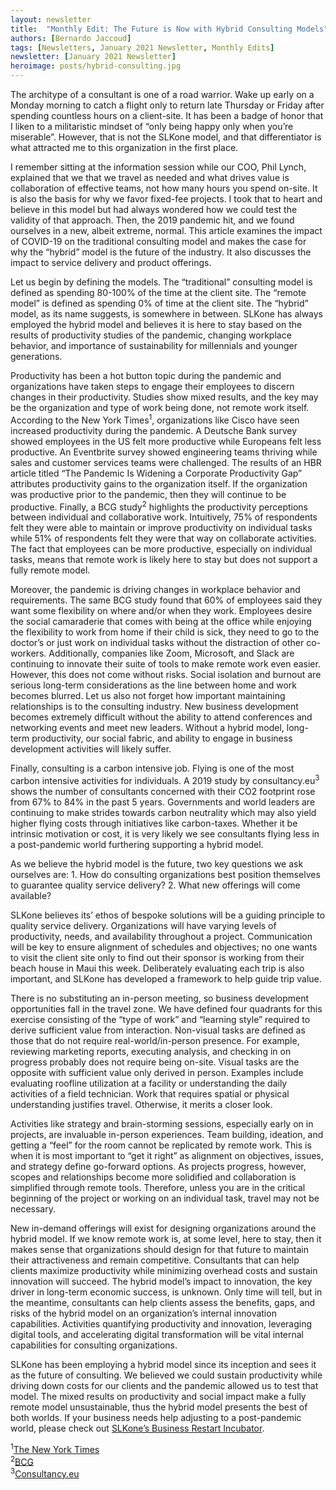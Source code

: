 ```yaml
---
layout: newsletter
title:  "Monthly Edit: The Future is Now with Hybrid Consulting Models"
authors: [Bernardo Jaccoud]
tags: [Newsletters, January 2021 Newsletter, Monthly Edits]
newsletter: [January 2021 Newsletter]
heroimage: posts/hybrid-consulting.jpg
---
```

The architype of a consultant is one of a road warrior. Wake up early on a Monday morning to catch a flight only to return late Thursday or Friday after spending countless hours on a client-site. It has been a badge of honor that I liken to a militaristic mindset of “only being happy only when you’re miserable”. However, that is not the SLKone model, and that differentiator is what attracted me to this organization in the first place. 

I remember sitting at the information session while our COO, Phil Lynch, explained that we that we travel as needed and what drives value is collaboration of effective teams, not how many hours you spend on-site. It is also the basis for why we favor fixed-fee projects. I took that to heart and believe in this model but had always wondered how we could test the validity of that approach. Then, the 2019 pandemic hit, and we found ourselves in a new, albeit extreme, normal. This article examines the impact of COVID-19 on the traditional consulting model and makes the case for why the “hybrid” model is the future of the industry. It also discusses the impact to service delivery and product offerings.

Let us begin by defining the models. The “traditional” consulting model is defined as spending 80-100% of the time at the client site. The “remote model” is defined as spending 0% of time at the client site. The “hybrid” model, as its name suggests, is somewhere in between. SLKone has always employed the hybrid model and believes it is here to stay based on the results of productivity studies of the pandemic, changing workplace behavior, and importance of sustainability for millennials and younger generations.

Productivity has been a hot button topic during the pandemic and organizations have taken steps to engage their employees to discern changes in their productivity. Studies show mixed results, and the key may be the organization and type of work being done, not remote work itself. According to the New York Times<sup>1</sup>, organizations like Cisco have seen increased productivity during the pandemic. A Deutsche Bank survey showed employees in the US felt more productive while Europeans felt less productive. An Eventbrite survey showed engineering teams thriving while sales and customer services teams were challenged. The results of an HBR article titled “The Pandemic Is Widening a Corporate Productivity Gap” attributes productivity gains to the organization itself. If the organization was productive prior to the pandemic, then they will continue to be productive. Finally, a BCG study<sup>2</sup> highlights the productivity perceptions between individual and collaborative work. Intuitively, 75% of respondents felt they were able to maintain or improve productivity on individual tasks while 51% of respondents felt they were that way on collaborate activities. The fact that employees can be more productive, especially on individual tasks, means that remote work is likely here to stay but does not support a fully remote model. 

Moreover, the pandemic is driving changes in workplace behavior and requirements. The same BCG study found that 60% of employees said they want some flexibility on where and/or when they work. Employees desire the social camaraderie that comes with being at the office while enjoying the flexibility to work from home if their child is sick, they need to go to the doctor’s or just work on individual tasks without the distraction of other co-workers. Additionally, companies like Zoom, Microsoft, and Slack are continuing to innovate their suite of tools to make remote work even easier. However, this does not come without risks. Social isolation and burnout are serious long-term considerations as the line between home and work becomes blurred. Let us also not forget how important maintaining relationships is to the consulting industry. New business development becomes extremely difficult without the ability to attend conferences and networking events and meet new leaders. Without a hybrid model, long-term productivity, our social fabric, and ability to engage in business development activities will likely suffer. 

Finally, consulting is a carbon intensive job. Flying is one of the most carbon intensive activities for individuals. A 2019 study by consultancy.eu<sup>3</sup> shows the number of consultants concerned with their CO2 footprint rose from 67% to 84% in the past 5 years. Governments and world leaders are continuing to make strides towards carbon neutrality which may also yield higher flying costs through initiatives like carbon-taxes. Whether it be intrinsic motivation or cost, it is very likely we see consultants flying less in a post-pandemic world furthering supporting a hybrid model.

As we believe the hybrid model is the future, two key questions we ask ourselves are: 1. How do consulting organizations best position themselves to guarantee quality service delivery? 2. What new offerings will come available? 

SLKone believes its’ ethos of bespoke solutions will be a guiding principle to quality service delivery. Organizations will have varying levels of productivity, needs, and availability throughout a project. Communication will be key to ensure alignment of schedules and objectives; no one wants to visit the client site only to find out their sponsor is working from their beach house in Maui this week. Deliberately evaluating each trip is also important, and SLKone has developed a framework to help guide trip value. 

There is no substituting an in-person meeting, so business development opportunities fall in the travel zone. We have defined four quadrants for this exercise consisting of the “type of work” and “learning style” required to derive sufficient value from interaction. Non-visual tasks are defined as those that do not require real-world/in-person presence. For example, reviewing marketing reports, executing analysis, and checking in on progress probably does not require being on-site. Visual tasks are the opposite with sufficient value only derived in person. Examples include evaluating roofline utilization at a facility or understanding the daily activities of a field technician. Work that requires spatial or physical understanding justifies travel. Otherwise, it merits a closer look.  

Activities like strategy and brain-storming sessions, especially early on in projects, are invaluable in-person experiences. Team building, ideation, and getting a “feel” for the room cannot be replicated by remote work. This is when it is most important to “get it right” as alignment on objectives, issues, and strategy define go-forward options. As projects progress, however, scopes and relationships become more solidified and collaboration is simplified through remote tools. Therefore, unless you are in the critical beginning of the project or working on an individual task, travel may not be necessary. 

New in-demand offerings will exist for designing organizations around the hybrid model. If we know remote work is, at some level, here to stay, then it makes sense that organizations should design for that future to maintain their attractiveness and remain competitive. Consultants that can help clients maximize productivity while minimizing overhead costs and sustain innovation will succeed. The hybrid model’s impact to innovation, the key driver in long-term economic success, is unknown. Only time will tell, but in the meantime, consultants can help clients assess the benefits, gaps, and risks of the hybrid model on an organization’s internal innovation capabilities. Activities quantifying productivity and innovation, leveraging digital tools, and accelerating digital transformation will be vital internal capabilities for consulting organizations. 

SLKone has been employing a hybrid model since its inception and sees it as the future of consulting. We believed we could sustain productivity while driving down costs for our clients and the pandemic allowed us to test that model. The mixed results on productivity and social impact make a fully remote model unsustainable, thus the hybrid model presents the best of both worlds. If your business needs help adjusting to a post-pandemic world, please check out <a href="https://slkone.com/restart/">SLKone’s Business Restart Incubator</a>.

<sup>1</sup><a href="https://nyti.ms/2IQ9rm6">The New York Times</a><br>
<sup>2</sup><a href="https://on.bcg.com/3qYwCf8">BCG</a><br>
<sup>3</sup><a href="https://bit.ly/3gNzGpQ">Consultancy.eu</a>
